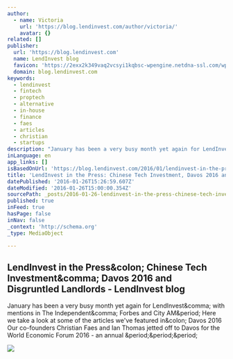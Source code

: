 ```yaml
---
author:
  - name: Victoria
    url: 'https://blog.lendinvest.com/author/victoria/'
    avatar: {}
related: []
publisher:
  url: 'https://blog.lendinvest.com'
  name: LendInvest blog
  favicon: 'https://2exx2k349vaq2vcsyi1kqbsc-wpengine.netdna-ssl.com/wp-content/uploads/2015/09/favicon-16x16.png'
  domain: blog.lendinvest.com
keywords:
  - lendinvest
  - fintech
  - proptech
  - alternative
  - in-house
  - finance
  - faes
  - articles
  - christian
  - startups
description: "January has been a very busy month yet again for LendInvest, with mentions in The Independent, Forbes and City AM. Here we take a look at some of the articles we've featured in: Davos 2016 Our co-founders Christian Faes and Ian Thomas jetted off to Davos for the World Economic Forum 2016 - an annual ..."
inLanguage: en
app_links: []
isBasedOnUrl: 'https://blog.lendinvest.com/2016/01/lendinvest-in-the-press-chinese-tech-investment-davos-2016-and-disgruntled-landlords/'
title: 'LendInvest in the Press: Chinese Tech Investment, Davos 2016 and Disgruntled Landlords - LendInvest blog'
datePublished: '2016-01-26T15:26:59.607Z'
dateModified: '2016-01-26T15:00:00.354Z'
sourcePath: _posts/2016-01-26-lendinvest-in-the-press-chinese-tech-investment-davos-2016.md
published: true
inFeed: true
hasPage: false
inNav: false
_context: 'http://schema.org'
_type: MediaObject

---
```

<article style=""><h1>LendInvest in the Press&amp;colon; Chinese Tech Investment&amp;comma; Davos 2016 and Disgruntled Landlords - LendInvest blog</h1><p>January has been a very busy month yet again for LendInvest&amp;comma; with mentions in The Independent&amp;comma; Forbes and City AM&amp;period; Here we take a look at some of the articles we've featured in&amp;colon; Davos 2016 Our co-founders Christian Faes and Ian Thomas jetted off to Davos for the World Economic Forum 2016 - an annual &amp;period;&amp;period;&amp;period;</p><img src="https://blog.lendinvest.com/wp-content/uploads/2016/01/Davos-2016.jpg" /></article>
